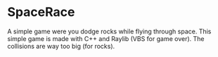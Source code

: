 # SpaceRace
A simple game were you dodge rocks while flying through space.
This simple game is made with C++ and Raylib (VBS for game over).
The collisions are way too big (for rocks).
